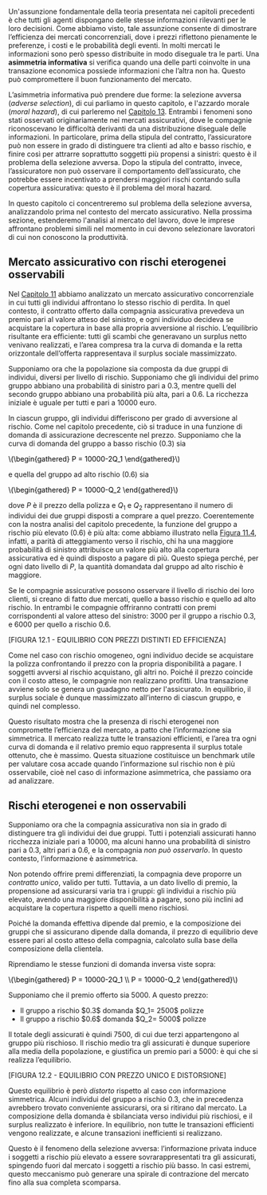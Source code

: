 


Un'assunzione fondamentale della teoria presentata nei capitoli precedenti è che tutti gli agenti dispongano delle stesse informazioni rilevanti per le loro decisioni. Come abbiamo visto, tale assunzione consente di dimostrare l’efficienza dei mercati concorrenziali, dove i prezzi riflettono pienamente le preferenze, i costi e le probabilità degli eventi. In molti mercati le informazioni sono però spesso distribuite in modo diseguale tra le parti. Una <b>asimmetria informativa</b> si verifica quando una delle parti coinvolte in una transazione economica possiede informazioni che l’altra non ha. Questo può compromettere il buon funzionamento del mercato.

L’asimmetria informativa può prendere due forme: la selezione avversa (<i>adverse selection</i>), di cui parliamo in questo capitolo, e l'azzardo morale (<i>moral hazard</i>), di cui parleremo nel <a href="{{ site.baseurl }}/it/V/13">Capitolo 13</a>. Entrambi i fenomeni sono stati osservati originariamente nei mercati assicurativi, dove le compagnie riconoscevano le difficoltà derivanti da una distribuzione diseguale delle informazioni. In particolare, prima della stipula del contratto, l’assicuratore può non essere in grado di distinguere tra clienti ad alto e basso rischio, e finire così per attrarre soprattutto soggetti più propensi a sinistri: questo è il problema della selezione avversa. Dopo la stipula del contratto, invece, l’assicuratore non può osservare  il comportamento dell’assicurato, che potrebbe essere incentivato a prendersi maggiori rischi contando sulla copertura assicurativa: questo è il problema del moral hazard.

In questo capitolo ci concentreremo sul problema della selezione avversa, analizzandolo prima nel contesto del mercato assicurativo. Nella prossima sezione, estenderemo l'analisi al mercato del lavoro, dove le imprese affrontano problemi simili nel momento in cui devono selezionare lavoratori di cui non conoscono la produttività.









<h2>Mercato assicurativo con rischi eterogenei osservabili</h2>

Nel <a href="{{ site.baseurl }}/it/V/11">Capitolo 11</a> abbiamo analizzato un mercato assicurativo concorrenziale in cui tutti gli individui affrontano lo stesso rischio di perdita. In quel contesto, il contratto offerto dalla compagnia assicurativa prevedeva un premio pari al valore atteso del sinistro, e ogni individuo decideva se acquistare la copertura in base alla propria avversione al rischio. L’equilibrio risultante era efficiente: tutti gli scambi che generavano un surplus netto venivano realizzati, e l’area compresa tra la curva di domanda e la retta orizzontale dell’offerta rappresentava il surplus sociale massimizzato.

Supponiamo ora che la popolazione sia composta da due gruppi di individui, diversi per livello di rischio. Supponiamo che gli individui del primo gruppo abbiano una probabilità di sinistro pari a $0.3$, mentre quelli del secondo gruppo abbiano una probabilità più alta, pari a $0.6$. La ricchezza iniziale è uguale per tutti e pari a $10000$ euro.

In ciascun gruppo, gli individui differiscono per grado di avversione al rischio. Come nel capitolo precedente, ciò si traduce in una funzione di domanda di assicurazione decrescente nel prezzo. Supponiamo che la curva di domanda del gruppo a basso rischio ($0.3$) sia

<p><span style="color: Black;">
\(\begin{gathered}
 P = 10000-2Q_1
\end{gathered}\)
</span></p>

e quella del gruppo ad alto rischio ($0.6$) sia

<p><span style="color: Black;">
\(\begin{gathered}
 P = 10000-Q_2
\end{gathered}\)
</span></p>

dove $P$ è il prezzo della polizza e $Q_1$ e $Q_2$ rappresentano il numero di individui dei due gruppi disposti a comprare a quel prezzo. Coerentemente con la nostra analisi del capitolo precedente, la funzione del gruppo a rischio più elevato ($0.6$) è più alta: come abbiamo illustrato nella <a href="{{ site.baseurl }}/it/V/11/2#gr_insurance-demand">Figura 11.4</a>, infatti, a parità di atteggiamento verso il rischio, chi ha una maggiore probabilità di sinistro attribuisce un valore più alto alla copertura assicurativa ed è quindi disposto a pagare di più. Questo spiega perché, per ogni dato livello di $P$, la quantità domandata dal gruppo ad alto rischio è maggiore.


Se le compagnie assicurative possono osservare il livello di rischio dei loro clienti, si creano di fatto due mercati, quello a basso rischio e quello ad alto rischio. In entrambi le compagnie offriranno contratti con premi corrispondenti al valore atteso del sinistro: $3000$ per il gruppo a rischio $0.3$, e $6000$ per quello a rischio $0.6$.

[FIGURA 12.1 - EQUILIBRIO CON PREZZI DISTINTI ED EFFICIENZA]

Come nel caso con rischio omogeneo, ogni individuo decide se acquistare la polizza confrontando il prezzo con la propria disponibilità a pagare. I soggetti avversi al rischio acquistano, gli altri no. Poiché il prezzo coincide con il costo atteso, le compagnie non realizzano profitti. Una transazione avviene solo se genera un guadagno netto per l'assicurato. In equilibrio, il surplus sociale è dunque massimizzato all’interno di ciascun gruppo, e quindi nel complesso.

Questo risultato mostra che la presenza di rischi eterogenei non compromette l’efficienza del mercato, a patto che l’informazione sia simmetrica. Il mercato realizza tutte le transazioni efficienti, e l’area tra ogni curva di domanda e il relativo premio equo rappresenta il surplus totale ottenuto, che è massimo. Questa situazione costituisce un benchmark utile per valutare cosa accade quando l’informazione sul rischio non è più osservabile, cioè nel caso di informazione asimmetrica, che passiamo ora ad analizzare.










<h2>Rischi eterogenei e non osservabili</h2>

Supponiamo ora che la compagnia assicurativa non sia in grado di distinguere tra gli individui dei due gruppi. Tutti i potenziali assicurati hanno ricchezza iniziale pari a $10000$, ma alcuni hanno una probabilità di sinistro pari a $0.3$, altri pari a $0.6$, e la compagnia <i>non può osservarlo</i>. In questo contesto, l’informazione è asimmetrica.

Non potendo offrire premi differenziati, la compagnia deve proporre un <i>contratto unico</i>, valido per tutti. Tuttavia, a un dato livello di premio, la propensione ad assicurarsi varia tra i gruppi: gli individui a rischio più elevato, avendo una maggiore disponibilità a pagare, sono più inclini ad acquistare la copertura rispetto a quelli meno rischiosi.

Poiché la domanda effettiva dipende dal premio, e la composizione dei gruppi che si assicurano dipende dalla domanda, il prezzo di equilibrio deve essere pari al costo atteso della compagnia, calcolato sulla base della composizione  della clientela.

Riprendiamo le stesse funzioni di domanda inversa viste sopra:

<p><span style="color: Black;">
\(\begin{gathered}
 P = 10000-2Q_1
 \\
 P = 10000-Q_2
\end{gathered}\)
</span></p>

Supponiamo che il premio offerto sia $5000$. A questo prezzo:

<ul>
  <li>Il gruppo a rischio $0.3$ domanda $Q_1= 2500$ polizze</li>
  <li>Il gruppo a rischio $0.6$ domanda $Q_2= 5000$ polizze</li>
</ul>

Il totale degli assicurati è quindi $7500$, di cui due terzi appartengono al gruppo più rischioso. Il rischio medio tra gli assicurati è dunque superiore alla media della popolazione, e giustifica un premio pari a $5000$: è qui che si realizza l’equilibrio.


[FIGURA 12.2 - EQUILIBRIO CON PREZZO UNICO E DISTORSIONE]


Questo equilibrio è però <i>distorto</i> rispetto al caso con informazione simmetrica. Alcuni individui del gruppo a rischio $0.3$, che in precedenza avrebbero trovato conveniente assicurarsi, ora si ritirano dal mercato. La composizione della domanda è sbilanciata verso individui più rischiosi, e il surplus realizzato è inferiore. In equilibrio, non tutte le transazioni efficienti vengono realizzate, e alcune transazioni inefficienti si realizzano.

Questo è il fenomeno della selezione avversa: l’informazione privata induce i soggetti a rischio più elevato a essere sovrarappresentati tra gli assicurati, spingendo fuori dal mercato i soggetti a rischio più basso. In casi estremi, questo meccanismo può generare una spirale di contrazione del mercato fino alla sua completa scomparsa.



















